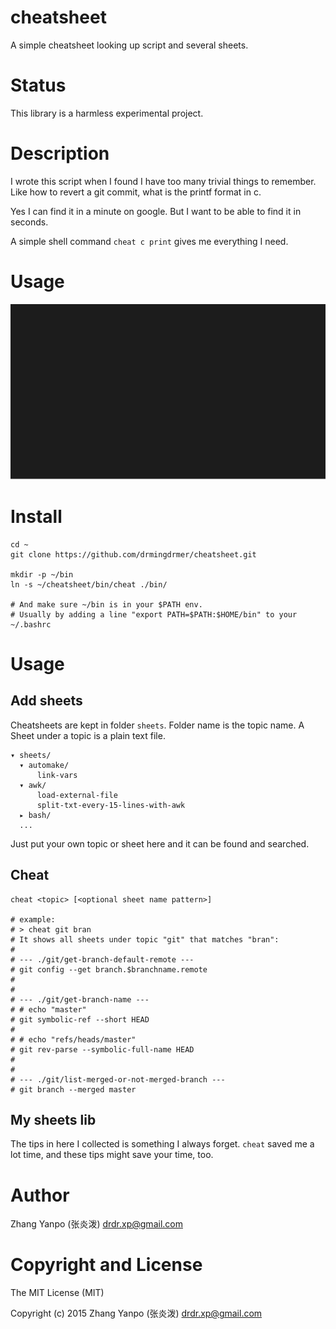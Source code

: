 # cheatsheet

A simple cheatsheet looking up script and several sheets.

# Status

This library is a harmless experimental project.

# Description

I wrote this script when I found I have too many trivial things to remember.
Like how to revert a git commit, what is the printf format in c.

Yes I can find it in a minute on google. But I want to be able to find it in
seconds.

A simple shell command `cheat c print` gives me everything I need.

# Usage

![](cheat.svg)

# Install

```shell
cd ~
git clone https://github.com/drmingdrmer/cheatsheet.git

mkdir -p ~/bin
ln -s ~/cheatsheet/bin/cheat ./bin/

# And make sure ~/bin is in your $PATH env.
# Usually by adding a line "export PATH=$PATH:$HOME/bin" to your ~/.bashrc
```

# Usage

## Add sheets

Cheatsheets are kept in folder `sheets`.
Folder name is the topic name.
A Sheet under a topic is a plain text file.

```
▾ sheets/
  ▾ automake/
      link-vars
  ▾ awk/
      load-external-file
      split-txt-every-15-lines-with-awk
  ▸ bash/
  ...
```

Just put your own topic or sheet here and it can be found and searched.


## Cheat

```shell
cheat <topic> [<optional sheet name pattern>]

# example:
# > cheat git bran
# It shows all sheets under topic "git" that matches "bran":
#
# --- ./git/get-branch-default-remote ---
# git config --get branch.$branchname.remote
#
#
# --- ./git/get-branch-name ---
# # echo "master"
# git symbolic-ref --short HEAD
#
# # echo "refs/heads/master"
# git rev-parse --symbolic-full-name HEAD
#
#
# --- ./git/list-merged-or-not-merged-branch ---
# git branch --merged master

```


## My sheets lib

The tips in here I collected is something I always forget.
`cheat` saved me a lot time, and these tips might save your time, too.


# Author

Zhang Yanpo (张炎泼) <drdr.xp@gmail.com>

# Copyright and License

The MIT License (MIT)

Copyright (c) 2015 Zhang Yanpo (张炎泼) <drdr.xp@gmail.com>
